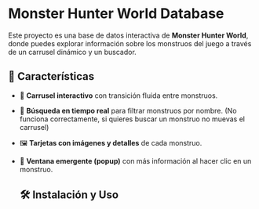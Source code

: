 # Monster Hunter World Database
  
Este proyecto es una base de datos interactiva de **Monster Hunter World**, donde puedes explorar información sobre los monstruos del juego a través de un carrusel dinámico y un buscador.

## 🚀 Características

- 🎡 **Carrusel interactivo** con transición fluida entre monstruos.
- 🔎 **Búsqueda en tiempo real** para filtrar monstruos por nombre.
  (No funciona correctamente, si quieres buscar un monstruo no muevas el carrusel)
- 🖼️ **Tarjetas con imágenes y detalles** de cada monstruo.
- 📌 **Ventana emergente (popup)** con más información al hacer clic en un monstruo.

  ## 🛠️ Instalación y Uso
